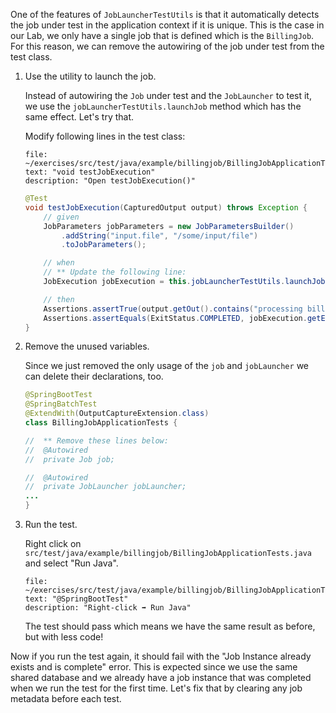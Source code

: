 One of the features of `JobLauncherTestUtils` is that it automatically detects the job under test in the application context if it is unique. This is the case in our Lab, we only have a single job that is defined which is the `BillingJob`. For this reason, we can remove the autowiring of the job under test from the test class.

1. Use the utility to launch the job.

   Instead of autowiring the `Job` under test and the `JobLauncher` to test it, we use the `jobLauncherTestUtils.launchJob` method which has the same effect. Let's try that.

   Modify following lines in the test class:

   ```editor:select-matching-text
   file: ~/exercises/src/test/java/example/billingjob/BillingJobApplicationTests.java
   text: "void testJobExecution"
   description: "Open testJobExecution()"
   ```

   ```java
   @Test
   void testJobExecution(CapturedOutput output) throws Exception {
       // given
       JobParameters jobParameters = new JobParametersBuilder()
           .addString("input.file", "/some/input/file")
           .toJobParameters();

       // when
       // ** Update the following line:
       JobExecution jobExecution = this.jobLauncherTestUtils.launchJob(jobParameters);

       // then
       Assertions.assertTrue(output.getOut().contains("processing billing information from file /some/input/file"));
       Assertions.assertEquals(ExitStatus.COMPLETED, jobExecution.getExitStatus());
   }
   ```

1. Remove the unused variables.

   Since we just removed the only usage of the `job` and `jobLauncher` we can delete their declarations, too.

   ```java
   @SpringBootTest
   @SpringBatchTest
   @ExtendWith(OutputCaptureExtension.class)
   class BillingJobApplicationTests {

   //  ** Remove these lines below:
   //  @Autowired
   //  private Job job;

   //  @Autowired
   //  private JobLauncher jobLauncher;
   ...
   }
   ```

1. Run the test.

   Right click on `src/test/java/example/billingjob/BillingJobApplicationTests.java` and select "Run Java".

   ```editor:select-matching-text
   file: ~/exercises/src/test/java/example/billingjob/BillingJobApplicationTests.java
   text: "@SpringBootTest"
   description: "Right-click ➡️ Run Java"
   ```

   The test should pass which means we have the same result as before, but with less code!

Now if you run the test again, it should fail with the "Job Instance already exists and is complete" error. This is expected since we use the same shared database and we already have a job instance that was completed when we run the test for the first time. Let's fix that by clearing any job metadata before each test.
